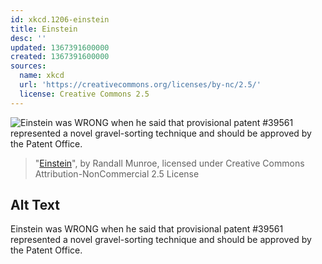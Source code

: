 ```yaml
---
id: xkcd.1206-einstein
title: Einstein
desc: ''
updated: 1367391600000
created: 1367391600000
sources:
  name: xkcd
  url: 'https://creativecommons.org/licenses/by-nc/2.5/'
  license: Creative Commons 2.5
---
```

![Einstein was WRONG when he said that provisional patent #39561 represented a novel gravel-sorting technique and should be approved by the Patent Office.](https://imgs.xkcd.com/comics/einstein.png)
> "[Einstein](https://xkcd.com/1206/)", by Randall Munroe, licensed under Creative Commons Attribution-NonCommercial 2.5 License

## Alt Text
Einstein was WRONG when he said that provisional patent #39561 represented a novel gravel-sorting technique and should be approved by the Patent Office.
